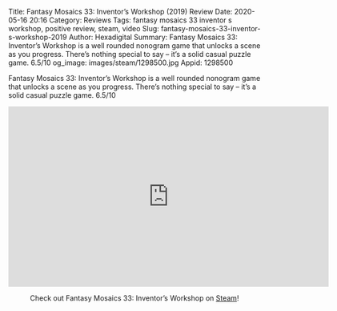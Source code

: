 Title: Fantasy Mosaics 33: Inventor’s Workshop (2019) Review
Date: 2020-05-16 20:16
Category: Reviews
Tags: fantasy mosaics 33 inventor s workshop, positive review, steam, video
Slug: fantasy-mosaics-33-inventor-s-workshop-2019
Author: Hexadigital
Summary: Fantasy Mosaics 33: Inventor’s Workshop is a well rounded nonogram game that unlocks a scene as you progress. There’s nothing special to say – it’s a solid casual puzzle game. 6.5/10
og_image: images/steam/1298500.jpg
Appid: 1298500

Fantasy Mosaics 33: Inventor’s Workshop is a well rounded nonogram game that unlocks a scene as you progress. There’s nothing special to say – it’s a solid casual puzzle game. 6.5/10

<center><iframe src="https://www.youtube.com/embed/ZVVLoUo36Hg?feature=oembed" allow="accelerometer; autoplay; encrypted-media; gyroscope; picture-in-picture" width="640" height="360" frameborder="0"></iframe>

Check out Fantasy Mosaics 33: Inventor’s Workshop on [Steam](https://store.steampowered.com/app/1298500/?curator_clanid=34633900)!</center>